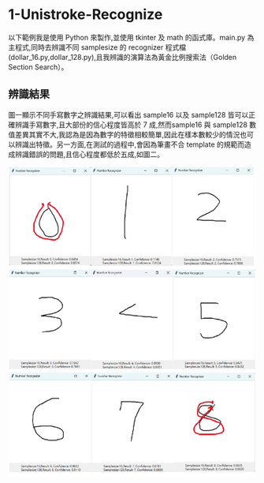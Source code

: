 # 1-Unistroke-Recognize
以下範例我是使用 Python 來製作,並使用 tkinter 及 math 的函式庫。main.py 為主程式,同時去辨識不同 samplesize 的 recognizer 程式檔(dollar_16.py,dollar_128.py),且我辨識的演算法為黃金比例搜索法（Golden Section Search）。

## 辨識結果
圖一顯示不同手寫數字之辨識結果,可以看出 sample16 以及 sample128 皆可以正確辨識手寫數字,且大部份的信心程度皆高於 7 成,然而sample16 與 sample128 數值差異其實不大,我認為是因為數字的特徵相較簡單,因此在樣本數較少的情況也可以辨識出特徵。另一方面,在測試的過程中,會因為筆畫不合 template 的規範而造成辨識錯誤的問題,且信心程度都低於五成,如圖二。

<img src="./image/img_1.png" alt="Demo" width="600" height="630"/>


